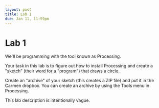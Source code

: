 ```yaml
---
layout: post
title: Lab 1
due: Jan 11, 11:59pm
---
```


# Lab 1

We'll be programming with the tool known as Processing.

Your task in this lab is to figure out how to install Processing and
create a "sketch" (their word for a "program") that draws a circle.

Create an "archive" of your sketch (this creates a ZIP file) and put
it in the Carmen dropbox. You can create an archive by using the Tools
menu in Processing.

This lab description is intentionally vague.


